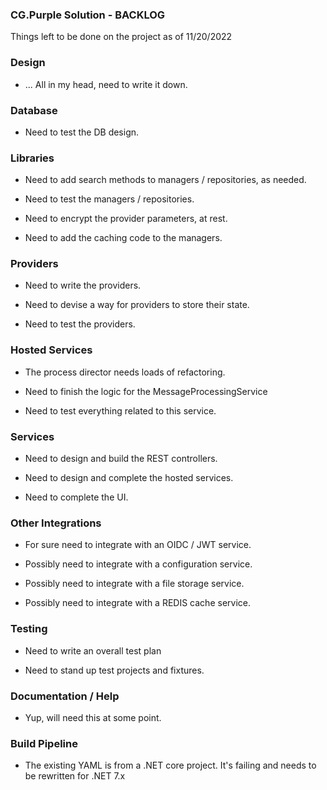 
### CG.Purple Solution - BACKLOG

Things left to be done on the project as of 11/20/2022

### Design

* ... All in my head, need to write it down.

### Database

* Need to test the DB design.

### Libraries

* Need to add search methods to managers / repositories, as needed.

* Need to test the managers / repositories.

* Need to encrypt the provider parameters, at rest.

* Need to add the caching code to the managers.

### Providers

* Need to write the providers.

* Need to devise a way for providers to store their state.

* Need to test the providers.

### Hosted Services

* The process director needs loads of refactoring.

* Need to finish the logic for the MessageProcessingService

* Need to test everything related to this service.

### Services 

* Need to design and build the REST controllers.

* Need to design and complete the hosted services.

* Need to complete the UI.

### Other Integrations

* For sure need to integrate with an OIDC / JWT service.

* Possibly need to integrate with a configuration service.

* Possibly need to integrate with a file storage service.

* Possibly need to integrate with a REDIS cache service.

### Testing

* Need to write an overall test plan

* Need to stand up test projects and fixtures.

### Documentation / Help

* Yup, will need this at some point.

### Build Pipeline

* The existing YAML is from a .NET core project. It's failing and needs to be rewritten for .NET 7.x



